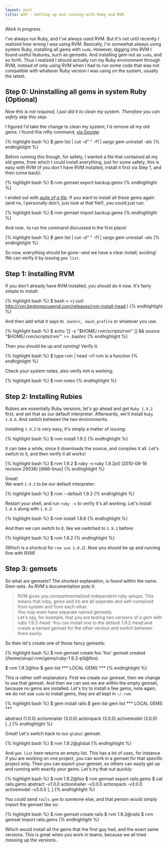 ```yaml
---
layout: post
title: WIP - Getting up and running with Ruby and RVM
---
```


*Work in progress*

I've always run Ruby, and I've always used RVM. But it's not until recently I realized how wrong I was using RVM. Basically, I'm somewhat always using system Ruby, installing all gems with `sudo`. However, digging into RVM I found useful features, such as gemsets. And installing gem not as `sudo`, and so forth. Thus I realized I should actually run my Ruby environment through RVM, instead of only using RVM when I had to run some code that was not compatible with whatever Ruby version I was using on the system, usually the latest.


## Step 0: Uninstalling all gems in system Ruby (Optional)

*Now this is not required, I just did it to clean my system. Therefore you can safely skip this step.*

I figured I'd take the change to clean my system; I'd remove all my old gems. I found this nifty command, [via Google](http://geekystuff.net/2009/1/14/remove-all-ruby-gems):

{% highlight bash %}
$ gem list | cut -d" " -f1 | xargs gem uninstall -aIx
{% endhighlight %}

Before running this though, for safety, I wanted a file that contained all my old gems, from which I could install everything, just for some safety, this is easy with RVM (if you don't have RVM installed, install it first via Step 1, and then come back):

{% highlight bash %}
$ rvm gemset export backup.gems
{% endhighlight %}

I ended out with [*quite of a file*](http://gist.github.com/568262). If you want to install all these gems again (and no, I personally don't, just look at that file!), you could just run:

{% highlight bash %}
$ rvm gemset import backup.gems
{% endhighlight %}

And now.. to run the command discussed in the first place!

{% highlight bash %}
$ gem list | cut -d" " -f1 | xargs gem uninstall -aIx
{% endhighlight %}

So now, everything should be gone--and we have a clear install; exciting! We can verify it by issuing `gem list`.

## Step 1: Installing RVM

If you don't already have RVM installed, you should do it now. It's fairly simple to install:

{% highlight bash %}
$ bash < <( curl http://rvm.beginrescueend.com/releases/rvm-install-head )
{% endhighlight %}

And then add what it says to `.bashrc`, `.bash_profile` or whatever you use.

{% highlight bash %}
$ echo '[[ -s "$HOME/.rvm/scripts/rvm" ]] && source "$HOME/.rvm/scripts/rvm"' >> .bashrc
{% endhighlight %}

Then you should be up and running! Verify it:

{% highlight bash %}
$ type rvm | head -n1
rvm is a function
{% endhighlight %}

Check your system notes, also verify `RVM` is working:

{% highlight bash %}
$ rvm notes
{% endhighlight %}

## Step 2: Installing Rubies

Rubies are essentially Ruby versions, let's go ahead and get `Ruby 1.9.2` first, and set that as our default interpreter. Afterwards, we'll install `Ruby 1.8.6`. And switch between the two environments.

Installing `1.9.2` is very easy, it's simply a matter of issuing:

{% highlight bash %}
$ rvm install 1.9.2
{% endhighlight %}

It can take a while, since it downloads the source, and compiles it all. Let's switch to it, and then verify it all works!

{% highlight bash %}
$ rvm 1.9.2
$ ruby -v
ruby 1.9.2p0 (2010-08-18 revision 29036) [i686-linux]
{% endhighlight %}

Great!  
We want `1.9.2` to be our default interpreter:
    
{% highlight bash %}
$ rvm --default 1.9.2
{% endhighlight %}

Restart your shell, and run `ruby -v` to verify it's all working. Let's install `1.8.6` along with `1.9.2`:

{% highlight bash %}
$ rvm install 1.8.6
{% endhighlight %}

And then we can switch to it, like we switched to `1.9.2` before:

{% highlight bash %}
$ rvm 1.9.2
{% endhighlight %}

(Which is a shortcut for `rvm use 1.9.2`). Now you should be up and running fine with RVM!

## Step 3: gemsets

So what are gemsets? The shortest explanation, is found within the name. Gem-sets. As RVM's documentation puts it:

> RVM gives you compartmentalized independent ruby setups. This means that ruby, gems and irb are all separate and self-contained from system and from each other.  
> You may even have separate named gemsets.  
> Let's say, for example, that you are testing two versions of a gem with ruby 1.9.2-head. You can install one to the default 1.9.2-head and create a named gemset for the other version and switch between them easily.

So then let's create one of those fancy gemsets:

{% highlight bash %}
$ rvm gemset create foo
'foo' gemset created (/home/sirup/.rvm/gems/ruby-1.9.2-p0@foo).

$ rvm 1.9.2@foo
$ gem list
*** LOCAL GEMS ***
{% endhighlight %}

This is rather self-explanatory. First we create our gemset, then we change to use that gemset. And then we can see we are within the empty gemset, because no gems are installed. Let's try to install a few gems, note again, we do not use `sudo` to install gems, they are all kept in `~/.rvm`:

{% highlight bash %}
$ gem install rails
$ gem list
gem list
*** LOCAL GEMS ***

abstract (1.0.0)
actionmailer (3.0.0)
actionpack (3.0.0)
activemodel (3.0.0)
[..]
{% endhighlight %}

Great! Let's switch back to our `global` gemset:
    
{% highlight bash %}
$ rvm 1.9.2@global
{% endhighlight %}

And `gem list` here returns an empty list. This has a lot of uses, for instance if you are working on one project, you can work in a gemset for that specific project only. Then you can export your gemset, so others can easily get up and running with exactly your gems. Let's try that out quickly:

{% highlight bash %}
$ rvm 1.9.2@foo
$ rvm gemset export rails.gems
$ cat rails.gems
abstract -v1.0.0
actionmailer -v3.0.0
actionpack -v3.0.0
activemodel -v3.0.0
[..]
{% endhighlight %}

You could send `rails.gem` to someone else, and that person would simply import the gemset like so:

{% highlight bash %}
$ rvm gemset create rails
$ rvm 1.9.2@rails
$ rvm gemset import rails.gems
{% endhighlight %}

Which would install all the gems that the first guy had, and the exact same versions. This is great when you work in teams, because we all tried messing up the versions..
